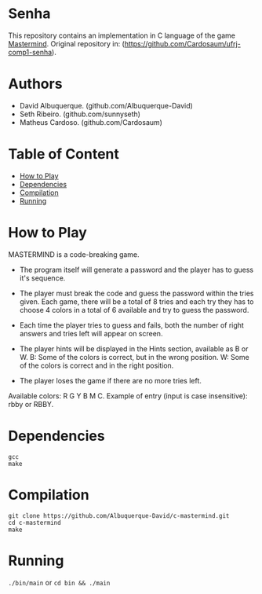 # Senha

This repository contains an implementation in C language of the game [Mastermind](https://pt.wikihow.com/Jogar-Senha).
Original repository in: (https://github.com/Cardosaum/ufrj-comp1-senha).

# Authors

- David Albuquerque. (github.com/Albuquerque-David)
- Seth Ribeiro. (github.com/sunnyseth)
- Matheus Cardoso. (github.com/Cardosaum)

# Table of Content

- [How to Play](#how-to-play)
- [Dependencies](#dependencies)
- [Compilation](#compilation)
- [Running](#running)

# How to Play

MASTERMIND is a code-breaking game.
- The program itself will generate a password and the player has to guess it's sequence.
- The player must break the code and guess the password within the tries given. Each game,
        there will be a total of 8 tries and each try they has to choose 4 colors in a total of 6
        available and try to guess the password.
            
- Each time the player tries to guess and fails, both the number of right answers and tries
        left will appear on screen.

- The player hints will be displayed in the Hints section, available as B or W.
B: Some of the colors is correct, but in the wrong position.
W: Some of the colors is correct and in the right position.
            
- The player loses the game if there are no more tries left.
    
Available colors: R G Y B M C.
Example of entry (input is case insensitive): rbby or RBBY.

# Dependencies
```
gcc
make
```

# Compilation
```
git clone https://github.com/Albuquerque-David/c-mastermind.git
cd c-mastermind
make
```

# Running

`./bin/main` or `cd bin && ./main`
